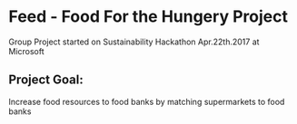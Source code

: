 # Feed - Food For the Hungery Project

Group Project started on Sustainability Hackathon Apr.22th.2017 at Microsoft

## Project Goal: 
Increase food resources to food banks by matching supermarkets to food banks


